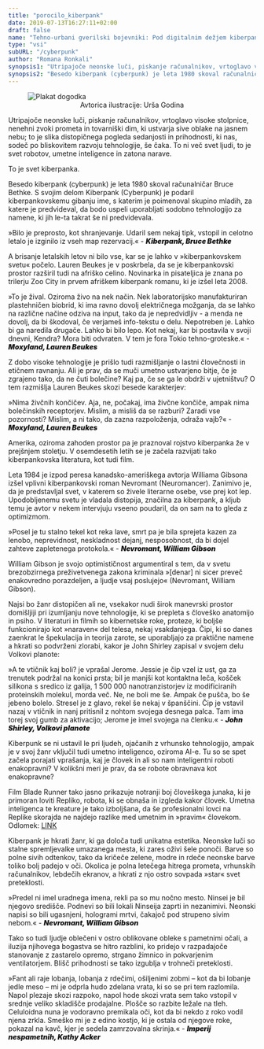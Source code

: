 ```yaml
---
title: "porocilo_kiberpank"
date: 2019-07-13T16:27:11+02:00
draft: false
name: "Tehno-urbani gverilski bojevniki: Pod digitalnim dežjem kiberpanka"
type: "vsi"
subURL: "/cyberpunk"
author: "Romana Ronkali"
synopsis1: "Utripajoče neonske luči, piskanje računalnikov, vrtoglavo visoke stolpnice, nenehni zvoki prometa in tovarniški dim, ki ustvarja sive oblake na jasnem nebu; to je slika distopičnega pogleda sedanjosti in prihodnosti, ki nas, sodeč po bliskovitem razvoju tehnologije, še čaka. To ni več svet ljudi, to je svet robotov, umetne inteligence in zatona narave. "
synopsis2: "Besedo kiberpank (cyberpunk) je leta 1980 skoval računalničar Bruce Bethke. S svojim delom Kiberpank (Cyberpunk) je podaril kiberpankovskemu gibanju ime, s katerim je poimenoval skupino mladih, za katere je predvideval, da bodo uspeli uporabljati sodobno tehnologijo za namene, ki jih le-ta takrat še ni predvidevala."
---
```

<aside class="col-md-12 singleMargin mx-auto">
    <figure>
      <img class="img-fluid" src="/images/cyberpunk/banner.jpg" alt="Plakat dogodka"/>
      <figcaption style="text-align:center;font-size:14px">Avtorica ilustracije: Urša Godina</figcaption>
    </figure>
</aside>
<p class="singleMargin intro">
<span class="first-char">U</span>tripajoče neonske luči, piskanje računalnikov, vrtoglavo visoke stolpnice, nenehni zvoki prometa in tovarniški dim, ki ustvarja sive oblake na jasnem nebu; to je slika distopičnega pogleda sedanjosti in prihodnosti, ki nas, sodeč po bliskovitem razvoju tehnologije, še čaka. To ni več svet ljudi, to je svet robotov, umetne inteligence in zatona narave. 
</p>
<p class="singleMargin">
To je svet kiberpanka.
</p>
<p class="singleMargin">
Besedo kiberpank (cyberpunk) je leta 1980 skoval računalničar Bruce Bethke. S svojim delom Kiberpank (Cyberpunk) je podaril kiberpankovskemu gibanju ime, s katerim je poimenoval skupino mladih, za katere je predvideval, da bodo uspeli uporabljati sodobno tehnologijo za namene, ki jih le-ta takrat še ni predvidevala.
</p>
<p class="singleMargin">
    »Bilo je preprosto, kot shranjevanje. Udaril sem nekaj tipk, vstopil in celotno letalo je izginilo iz vseh map rezervacij.«
    - <i style="font-weight: 900;">Kiberpank, Bruce Bethke</i>
</p>
<p class="singleMargin">
A brisanje letalskih letov ni bilo vse, kar se je lahko v »kiberpankovskem svetu« počelo. Lauren Beukes je v poskrbela, da se je kiberpankovski prostor razširil tudi na afriško celino. Novinarka in pisateljica je znana po trilerju Zoo City in prvem afriškem kiberpank romanu, ki je izšel leta 2008.
</p>
<p class="singleMargin">
    »To je žival. Oziroma živo na nek način. Nek laboratorijsko manufakturiran plastehničen biobrid, ki ima ravno dovolj električnega možganja, da se lahko na različne načine odziva na input, tako da je nepredvidljiv - a menda ne dovolj, da bi škodoval, če verjameš info-tekstu o delu. 
    Nepotreben je. Lahko bi ga naredila drugače. Lahko bi bilo lepo.
    Kot nekaj, kar bi postavila v svoji dnevni, Kendra? Mora biti odvraten. V tem je fora Tokio tehno-groteske.«
    - <i style="font-weight: 900;">Moxyland, Lauren Beukes</i>
</p>
<p class="singleMargin">
Z dobo visoke tehnologije je prišlo tudi razmišljanje o lastni človečnosti in etičnem ravnanju. Ali je prav, da se muči umetno ustvarjeno bitje, če je zgrajeno tako, da ne čuti bolečine? Kaj pa, če se ga le obdrži v ujetništvu? O tem razmišlja Lauren Beukes skozi besede karakterjev:
</p>
<p class="singleMargin">
    »Nima živčnih končičev. Aja, ne, počakaj, ima živčne končiče, ampak nima bolečinskih receptorjev.
    Mislim, a misliš da se razburi? Zaradi vse pozornosti? Mislim, a ni tako, da zazna razpoloženja, odraža vajb?«
    - <i style="font-weight: 900;">Moxyland, Lauren Beukes</i>
</p>
<p class="singleMargin">
Amerika, oziroma zahoden prostor pa je praznoval rojstvo kiberpanka že v prejšnjem stoletju. V osemdesetih letih se je začela razvijati tako kiberpankovska literatura, kot tudi film. 
</p>
<p class="singleMargin">
Leta 1984 je izpod peresa kanadsko-ameriškega avtorja Williama Gibsona izšel vplivni kiberpankovski roman Nevromant (Neuromancer). Zanimivo je, da je predstavljal svet, v katerem so živele literarne osebe, vse prej kot lep. Upodobljenemu svetu je vladala distopija, značilna za kiberpank, a kljub temu je avtor v nekem intervjuju vseeno poudaril, da on sam na to gleda z optimizmom.
</p>
<p class="singleMargin">
    »Posel je tu stalno tekel kot reka lave, smrt pa je bila sprejeta kazen za lenobo, neprevidnost, neskladnost dejanj, nesposobnost, da bi dojel zahteve zapletenega protokola.«
    - <i style="font-weight: 900;">Nevromant, William Gibson</i>
</p>
<p class="singleMargin">
William Gibson je svojo optimističnost argumentiral s tem, da v svetu brezobzirnega preživetvenega zakona kriminala »[denar] ni sicer preveč enakovredno porazdeljen, a ljudje vsaj poslujejo« (Nevromant, William Gibson).
</p>
<p class="singleMargin">
Najsi bo žanr distopičen ali ne, vsekakor nudi širok manevrski prostor domišljiji pri izumljanju nove tehnologije, ki se prepleta s človeško anatomijo in psiho. V literaturi in filmih so kibernetske roke, proteze, ki boljše funkcionirajo kot »naraven« del telesa, nekaj vsakdanjega. Čipi, ki so danes zaenkrat le špekulacija in teorija zarote, se uporabljajo za praktične namene a hkrati so podvrženi zlorabi, kakor je John Shirley zapisal v svojem delu Volkovi planote:
</p>
<p class="singleMargin">
    »A te vtičnik kaj boli? je vprašal Jerome.
    Jessie je čip vzel iz ust, ga za trenutek podržal na konici prsta; bil je manjši kot kontaktna leča, košček silikona s sredico iz galija, 1 500 000 nanotranzistorjev iz modificiranih proteinskih molekul, morda več. Ne, ne boli me še. Ampak če pušča, bo še jebeno bolelo. Stresel je z glavo, rekel še nekaj v španščini. Čip je vstavil nazaj v vtičnik in nanj pritisnil z nohtom svojega desnega palca. Tam ima torej svoj gumb za aktivacijo; Jerome je imel svojega na členku.« 
    - <i style="font-weight: 900;">John Shirley, Volkovi planote</i>
</p>
<p class="singleMargin">
Kiberpunk se ni ustavil le pri ljudeh, ojačanih z vrhunsko tehnologijo, ampak je v svoj žanr vključil tudi umetno inteligenco, oziroma Al-e. Tu so se spet začela porajati vprašanja, kaj je človek in ali so nam inteligentni roboti enakopravni? V kolikšni meri je prav, da se robote obravnava kot enakopravne?
</p>
<p class="singleMargin">
Film Blade Runner tako jasno prikazuje notranji boj človeškega junaka, ki je primoran loviti Repliko, robota, ki se obnaša in izgleda kakor človek. Umetna inteligenca te kreature je tako izboljšana, da še profesionalni lovci na Replike skorajda ne najdejo razlike med umetnim in »pravim« človekom. Odlomek: <a href="https://www.youtube.com/watch?v=yWPyRSURYFQ&feature=youtu.be&t=75">LINK</a>
</p>
<p class="singleMargin">
Kiberpank je hkrati žanr, ki ga določa tudi unikatna estetika. Neonske luči so stalne spremljevalke umazanega mesta, ki zares oživi šele ponoči. Barve so polne sivih odtenkov, tako da kričeče zelene, modre in rdeče neonske barve toliko bolj padejo v oči. Okolica je polna letečega hitrega prometa, vrhunskih računalnikov, lebdečih ekranov, a hkrati z njo ostro sovpada »star« svet preteklosti.
</p>
<p class="singleMargin">
    »Predel ni imel uradnega imena, rekli pa so mu nočno mesto. Ninsei je bil njegovo središče. Podnevi so bili lokali Ninseija zaprti in nezanimivi. Neonski napisi so bili ugasnjeni, hologrami mrtvi, čakajoč pod strupeno sivim nebom.«
    - <i style="font-weight: 900;">Nevromant, William Gibson</i>
</p>
<p class="singleMargin">
Tako so tudi ljudje oblečeni v ostro oblikovane obleke s pametnimi očali, a iluzija njihovega bogastva se hitro razblini, ko pridejo v razpadajoče stanovanje z zastarelo opremo, strgano žimnico in pokvarjenim ventilatorjem. Blišč prihodnosti se tako izgublja v trohneči preteklosti.
</p>
<p class="singleMargin">
    »Fant ali raje lobanja, lobanja z rdečimi, ošiljenimi zobmi – kot da bi lobanje jedle meso – mi je odprla hudo zdelana vrata, ki so se pri tem razlomila. Napol plezaje skozi razpoko, napol hode skozi vrata sem tako vstopil v srednje veliko skladišče prodajalne. Plošče so razbite ležale na tleh. Celuloidna nuna je vodoravno premikala oči, kot da bi nekdo z roko vodil njena zrkla. Smeško mi je z edino kostjo, ki je ostala od njegove roke, pokazal na kavč, kjer je sedela zamrzovalna skrinja.«
    - <i style="font-weight: 900;">Imperij nespametnih, Kathy Acker</i>
</p>